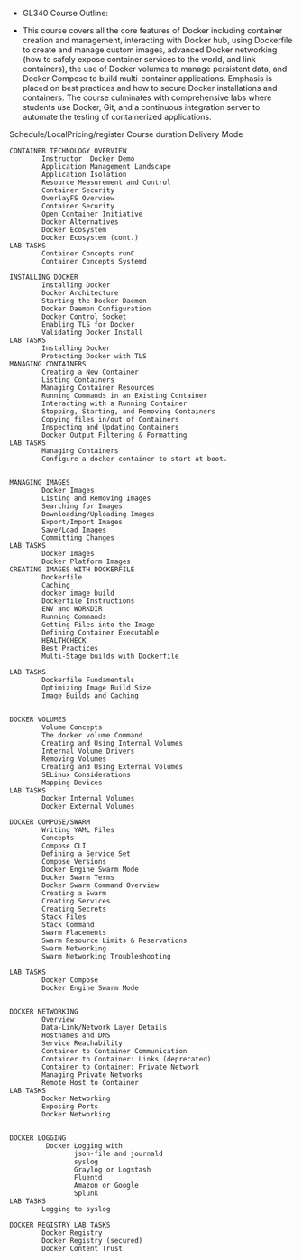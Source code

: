 - GL340 Course Outline:
 
- This course covers all the core features of Docker including
  container creation and management, interacting with Docker
  hub, using Dockerfile to create and manage custom images,
  advanced Docker networking (how to safely expose container
  services to the world, and link containers), the use of Docker
  volumes to manage persistent data, and Docker Compose
  to build multi-container applications. Emphasis is placed on
  best practices and how to secure Docker installations and
  containers. The course culminates with comprehensive labs
  where students use Docker, Git, and a continuous integration
  server to automate the testing of containerized applications.

Schedule/LocalPricing/register
Course duration
Delivery Mode

```
CONTAINER TECHNOLOGY OVERVIEW
        Instructor  Docker Demo
        Application Management Landscape
        Application Isolation
        Resource Measurement and Control
        Container Security
        OverlayFS Overview
        Container Security
        Open Container Initiative
        Docker Alternatives
        Docker Ecosystem
        Docker Ecosystem (cont.)
LAB TASKS
        Container Concepts runC
        Container Concepts Systemd

INSTALLING DOCKER
        Installing Docker
        Docker Architecture
        Starting the Docker Daemon
        Docker Daemon Configuration
        Docker Control Socket
        Enabling TLS for Docker
        Validating Docker Install
LAB TASKS
        Installing Docker
        Protecting Docker with TLS
MANAGING CONTAINERS
        Creating a New Container
        Listing Containers
        Managing Container Resources
        Running Commands in an Existing Container
        Interacting with a Running Container
        Stopping, Starting, and Removing Containers
        Copying files in/out of Containers
        Inspecting and Updating Containers
        Docker Output Filtering & Formatting
LAB TASKS
        Managing Containers
        Configure a docker container to start at boot.


MANAGING IMAGES
        Docker Images
        Listing and Removing Images
        Searching for Images
        Downloading/Uploading Images
        Export/Import Images
        Save/Load Images
        Committing Changes
LAB TASKS
        Docker Images
        Docker Platform Images
CREATING IMAGES WITH DOCKERFILE
        Dockerfile
        Caching
        docker image build
        Dockerfile Instructions
        ENV and WORKDIR
        Running Commands
        Getting Files into the Image
        Defining Container Executable
        HEALTHCHECK
        Best Practices
        Multi-Stage builds with Dockerfile

LAB TASKS
        Dockerfile Fundamentals
        Optimizing Image Build Size
        Image Builds and Caching


DOCKER VOLUMES
        Volume Concepts
        The docker volume Command
        Creating and Using Internal Volumes
        Internal Volume Drivers
        Removing Volumes
        Creating and Using External Volumes
        SELinux Considerations
        Mapping Devices
LAB TASKS
        Docker Internal Volumes
        Docker External Volumes

DOCKER COMPOSE/SWARM
        Writing YAML Files
        Concepts
        Compose CLI
        Defining a Service Set
        Compose Versions
        Docker Engine Swarm Mode
        Docker Swarm Terms
        Docker Swarm Command Overview
        Creating a Swarm
        Creating Services
        Creating Secrets
        Stack Files
        Stack Command
        Swarm Placements
        Swarm Resource Limits & Reservations
        Swarm Networking
        Swarm Networking Troubleshooting

LAB TASKS
        Docker Compose
        Docker Engine Swarm Mode


DOCKER NETWORKING
        Overview
        Data-Link/Network Layer Details
        Hostnames and DNS
        Service Reachability
        Container to Container Communication
        Container to Container: Links (deprecated)
        Container to Container: Private Network
        Managing Private Networks
        Remote Host to Container
LAB TASKS
        Docker Networking
        Exposing Ports
        Docker Networking


DOCKER LOGGING
         Docker Logging with 
                json-file and journald
                syslog
                Graylog or Logstash
                Fluentd
                Amazon or Google
                Splunk
LAB TASKS
        Logging to syslog

DOCKER REGISTRY LAB TASKS
        Docker Registry
        Docker Registry (secured)
        Docker Content Trust
```
